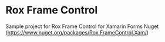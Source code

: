 # Rox Frame Control
Sample project for Rox Frame Control for Xamarin Forms Nuget (https://www.nuget.org/packages/Rox.FrameControl.Xam/)
